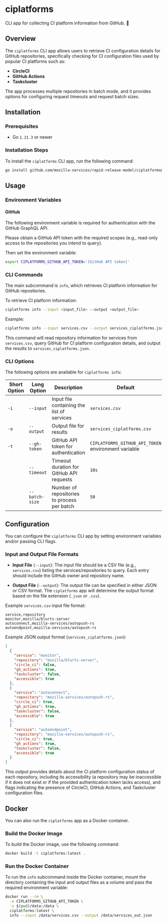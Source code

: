 # ciplatforms

CLI app for collecting CI platform information from GitHub. 🚀

## Overview

The `ciplatforms` CLI app allows users to retrieve CI configuration details for
GitHub repositories, specifically checking for CI configuration files used by
popular CI platforms such as:

- **CircleCI**
- **GitHub Actions**
- **Taskcluster**

The app processes multiple repositories in batch mode, and it provides options
for configuring request timeouts and request batch sizes.

## Installation

### Prerequisites

* Go `1.21.3` or newer

### Installation Steps

To install the `ciplatforms` CLI app, run the following command:

```bash
go install github.com/mozilla-services/rapid-release-model/ciplatforms@latest
```

## Usage

### Environment Variables

#### GitHub

The following environment variable is required for authentication with the
GitHub GraphQL API.

Please obtain a GitHub API token with the required scopes (e.g., read-only
access to the repositories you intend to query).

Then set the environment variable:

```bash
export CIPLATFORMS_GITHUB_API_TOKEN='[GitHub API token]'
```

### CLI Commands

The main subcommand is `info`, which retrieves CI platform information for
GitHub repositories.

To retrieve CI platform information:

```bash
ciplatforms info --input <input_file> --output <output_file>
```

Example:

```bash
ciplatforms info --input services.csv --output services_ciplatforms.json
```

This command will read repository information for services from `services.csv`,
query GitHub for CI platform configuration details, and output the results to
`services_ciplatforms.json`.

### CLI Options

The following options are available for `ciplatforms info`:

| Short Option | Long Option     | Description                                      | Default                                             |
|--------------|-----------------|--------------------------------------------------|-----------------------------------------------------|
| `-i`         | `--input`       | Input file containing the list of services       | `services.csv`                                      |
| `-o`         | `--output`      | Output file for results                          | `services_ciplatforms.csv`                          |
| `-t`         | `--gh-token`    | GitHub API token for authentication              | `CIPLATFORMS_GITHUB_API_TOKEN` environment variable |
|              | `--timeout`     | Timeout duration for GitHub API requests         | `10s`                                               |
|              | `--batch-size`  | Number of repositories to process per batch      | `50`                                                |


## Configuration

You can configure the `ciplatforms` CLI app by setting environment variables
and/or passing CLI flags.

### Input and Output File Formats

* **Input File** (`--input`): The input file should be a CSV file (e.g., `services.csv`) listing the services/repositories to query. Each entry should include the GitHub owner and repository name.

* **Output File** (`--output`): The output file can be specified in either JSON or CSV format. The `ciplatforms` app will determine the output format based on the file extension (`.json` or `.csv`).

Example `services.csv` input file format:

```csv
service,repository
monitor,mozilla/blurts-server
autoconnect,mozilla-services/autopush-rs
autoendpoint,mozilla-services/autopush-rs
```

Example JSON output format (`services_ciplatforms.json`):

```json
[
  {
    "service": "monitor",
    "repository": "mozilla/blurts-server",
    "circle_ci": false,
    "gh_actions": true,
    "taskcluster": false,
    "accessible": true
  },
  {
    "service": "autoconnect",
    "repository": "mozilla-services/autopush-rs",
    "circle_ci": true,
    "gh_actions": true,
    "taskcluster": false,
    "accessible": true
  },
  {
    "service": "autoendpoint",
    "repository": "mozilla-services/autopush-rs",
    "circle_ci": true,
    "gh_actions": true,
    "taskcluster": false,
    "accessible": true
  }
]
```

This output provides details about the CI platform configuration status of each
repository, including its accessibility (a repository may be inaccessible if it
does not exist or if the provided authentication token lacks access), and flags
indicating the presence of CircleCI, GitHub Actions, and Taskcluster
configuration files.

## Docker

You can also run the `ciplatforms` app as a Docker container.

### Build the Docker Image

To build the Docker image, use the following command:

```bash
docker build -t ciplatforms:latest .
```

### Run the Docker Container

To run the `info` subcommand inside the Docker container, mount the directory
containing the input and output files as a volume and pass the required
environment variable:

```bash
docker run --rm \
  -e CIPLATFORMS_GITHUB_API_TOKEN \
  -v $(pwd)/data:/data \
  ciplatforms:latest \
  info --input /data/services.csv --output /data/services_out.json
```
